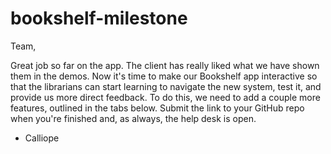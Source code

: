 # bookshelf-milestone

Team,

Great job so far on the app.  The client has really liked what we have shown them in the demos.
Now it's time to make our Bookshelf app interactive so that the librarians can start learning to
navigate the new system, test it, and provide us more direct feedback.  To do this, we need to add 
a couple more features, outlined in the tabs below. Submit the link to your GitHub repo when you're
finished and, as always, the help desk is open.

- Calliope
